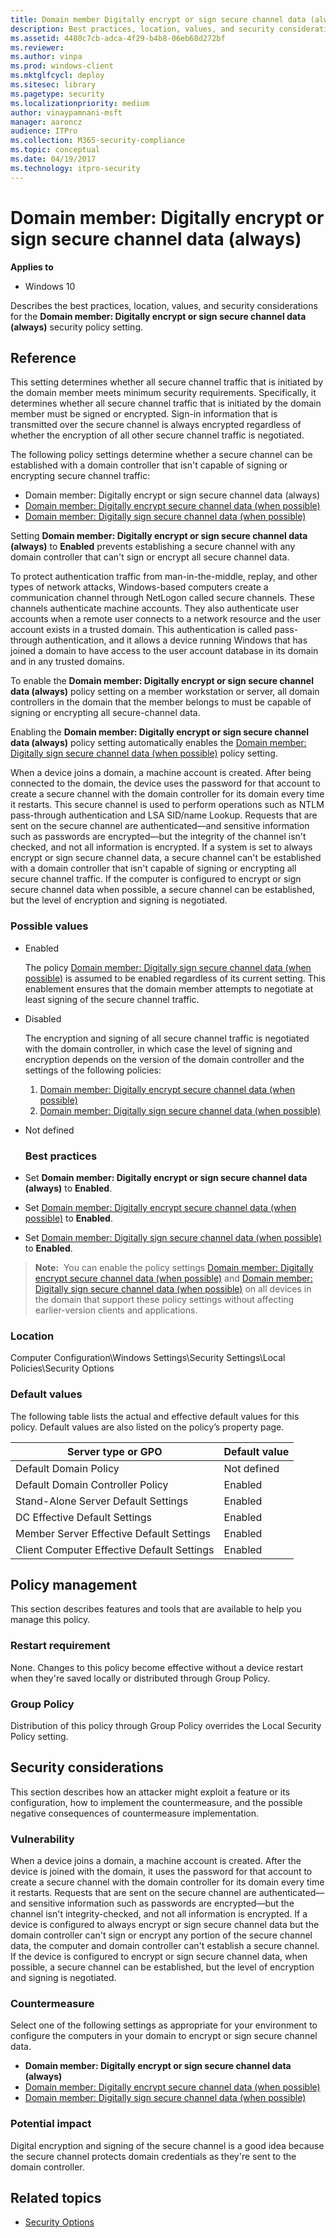 ```yaml
---
title: Domain member Digitally encrypt or sign secure channel data (always) (Windows 10)
description: Best practices, location, values, and security considerations for the policy setting, Domain member Digitally encrypt or sign secure channel data (always).
ms.assetid: 4480c7cb-adca-4f29-b4b8-06eb68d272bf
ms.reviewer: 
ms.author: vinpa
ms.prod: windows-client
ms.mktglfcycl: deploy
ms.sitesec: library
ms.pagetype: security
ms.localizationpriority: medium
author: vinaypamnani-msft
manager: aaroncz
audience: ITPro
ms.collection: M365-security-compliance
ms.topic: conceptual
ms.date: 04/19/2017
ms.technology: itpro-security
---
```


# Domain member: Digitally encrypt or sign secure channel data (always)

**Applies to**
-   Windows 10

Describes the best practices, location, values, and security considerations for the **Domain member: Digitally encrypt or sign secure channel data (always)** security policy setting.

## Reference

This setting determines whether all secure channel traffic that is initiated by the domain member meets minimum security requirements. Specifically, it determines whether all secure channel traffic that is initiated by the domain member must be signed or encrypted. Sign-in information that is transmitted over the secure channel is always encrypted regardless of whether the encryption of all other secure channel traffic is negotiated.

The following policy settings determine whether a secure channel can be established with a domain controller that isn't capable of signing or encrypting secure channel traffic:

-   Domain member: Digitally encrypt or sign secure channel data (always)
-   [Domain member: Digitally encrypt secure channel data (when possible)](domain-member-digitally-encrypt-secure-channel-data-when-possible.md)
-   [Domain member: Digitally sign secure channel data (when possible)](domain-member-digitally-sign-secure-channel-data-when-possible.md)

Setting **Domain member: Digitally encrypt or sign secure channel data (always)** to **Enabled** prevents establishing a secure channel with any domain controller that can't sign or encrypt all secure channel data.

To protect authentication traffic from man-in-the-middle, replay, and other types of network attacks, Windows-based computers create a communication channel through NetLogon called secure channels. These channels authenticate machine accounts. They also authenticate user accounts when a remote user connects to a network resource and the user account exists in a trusted domain. This authentication is called pass-through authentication, and it allows a device running Windows that has joined a domain to have access to the user account database in its domain and in any trusted domains.

To enable the **Domain member: Digitally encrypt or sign secure channel data (always)** policy setting on a member workstation or server, all domain controllers in the domain that the member belongs to must be capable of signing or encrypting all secure-channel data.

Enabling the **Domain member: Digitally encrypt or sign secure channel data (always)** policy setting automatically enables the [Domain member: Digitally sign secure channel data (when possible)](domain-member-digitally-sign-secure-channel-data-when-possible.md) policy setting.

When a device joins a domain, a machine account is created. After being connected to the domain, the device uses the password for that account to create a secure channel with the domain controller for its domain every time it restarts. This secure channel is used to perform operations such as NTLM pass-through authentication and LSA SID/name Lookup. Requests that are sent on the secure channel are authenticated—and sensitive information such as passwords are encrypted—but the integrity of the channel isn't checked, and not all information is encrypted. If a system is set to always encrypt or sign secure channel data, a secure channel can't be established with a domain controller that isn't capable of signing or encrypting all secure channel traffic. If the computer is configured to encrypt or sign secure channel data when possible, a secure channel can be established, but the level of encryption and signing is negotiated.

### Possible values

- Enabled

  The policy [Domain member: Digitally sign secure channel data (when possible)](domain-member-digitally-sign-secure-channel-data-when-possible.md) is assumed to be enabled regardless of its current setting. This enablement ensures that the domain member attempts to negotiate at least signing of the secure 
  channel traffic.

- Disabled

  The encryption and signing of all secure channel traffic is negotiated with the domain controller, in which case the level of signing and encryption depends on the version of the domain controller and the settings of the following policies:

  1.  [Domain member: Digitally encrypt secure channel data (when possible)](domain-member-digitally-encrypt-secure-channel-data-when-possible.md)
  2.  [Domain member: Digitally sign secure channel data (when possible)](domain-member-digitally-sign-secure-channel-data-when-possible.md)

- Not defined
  ### Best practices

- Set **Domain member: Digitally encrypt or sign secure channel data (always)** to **Enabled**.
- Set [Domain member: Digitally encrypt secure channel data (when possible)](domain-member-digitally-encrypt-secure-channel-data-when-possible.md) to **Enabled**.
- Set [Domain member: Digitally sign secure channel data (when possible)](domain-member-digitally-sign-secure-channel-data-when-possible.md) to **Enabled**.

>**Note:**  You can enable the policy settings [Domain member: Digitally encrypt secure channel data (when possible)](domain-member-digitally-encrypt-secure-channel-data-when-possible.md) and [Domain member: Digitally sign secure channel data (when possible)](domain-member-digitally-sign-secure-channel-data-when-possible.md) on all devices in the domain that support these policy settings without affecting earlier-version clients and applications.
 
### Location

Computer Configuration\\Windows Settings\\Security Settings\\Local Policies\\Security Options

### Default values

The following table lists the actual and effective default values for this policy. Default values are also listed on the policy’s property page.

| Server type or GPO | Default value |
| - | - |
| Default Domain Policy | Not defined| 
| Default Domain Controller Policy | Enabled | 
| Stand-Alone Server Default Settings | Enabled| 
| DC Effective Default Settings | Enabled| 
| Member Server Effective Default Settings | Enabled| 
| Client Computer Effective Default Settings | Enabled| 
 
## Policy management

This section describes features and tools that are available to help you manage this policy.

### Restart requirement

None. Changes to this policy become effective without a device restart when they're saved locally or distributed through Group Policy.

### Group Policy

Distribution of this policy through Group Policy overrides the Local Security Policy setting.

## Security considerations

This section describes how an attacker might exploit a feature or its configuration, how to implement the countermeasure, and the possible negative consequences of countermeasure implementation.

### Vulnerability

When a device joins a domain, a machine account is created. After the device is joined with the domain, it uses the password for that account to create a secure channel with the domain controller for its domain every time it restarts. Requests that are sent on the secure channel are authenticated—and 
sensitive information such as passwords are encrypted—but the channel isn't integrity-checked, and not all information is encrypted. If a device is configured to always encrypt or sign secure channel data but the domain controller can't sign or encrypt any portion of the secure channel data, the computer and domain controller can't establish a secure channel. If the device is configured to encrypt or sign secure channel data, when possible, a secure channel can be established, but the level of encryption and signing is negotiated.

### Countermeasure

Select one of the following settings as appropriate for your environment to configure the computers in your domain to encrypt or sign secure channel data.

-   **Domain member: Digitally encrypt or sign secure channel data (always)**
-   [Domain member: Digitally encrypt secure channel data (when possible)](domain-member-digitally-encrypt-secure-channel-data-when-possible.md)
-   [Domain member: Digitally sign secure channel data (when possible)](domain-member-digitally-sign-secure-channel-data-when-possible.md)

### Potential impact

Digital encryption and signing of the secure channel is a good idea because the secure channel protects domain credentials as they're sent to the domain controller.

## Related topics

- [Security Options](security-options.md)
